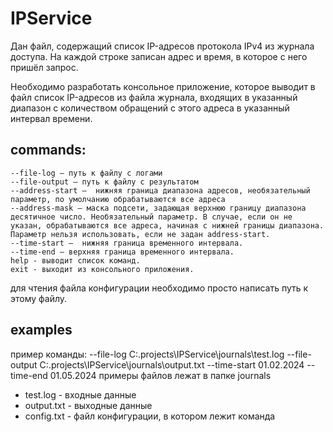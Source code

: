 # IPService
Дан  файл, содержащий список IP-адресов протокола IPv4 из журнала доступа. На каждой строке записан адрес и время, в которое с него пришёл запрос.

Необходимо разработать консольное приложение, которое  выводит в файл список IP-адресов из файла журнала, входящих в указанный диапазон с количеством обращений с этого адреса в указанный интервал времени.

## commands:
```
--file-log — путь к файлу с логами
--file-output — путь к файлу с результатом
--address-start —  нижняя граница диапазона адресов, необязательный параметр, по умолчанию обрабатываются все адреса
--address-mask — маска подсети, задающая верхнюю границу диапазона десятичное число. Необязательный параметр. В случае, если он не указан, обрабатываются все адреса, начиная с нижней границы диапазона. Параметр нельзя использовать, если не задан address-start.
--time-start —  нижняя граница временного интервала.
--time-end — верхняя граница временного интервала.
help - выводит список команд.
exit - выходит из консольного приложения.
```
для чтения файла конфигурации необходимо просто написать путь к этому файлу.

## examples

пример команды: --file-log C:\.projects\IPService\journals\test.log --file-output C:\.projects\IPService\journals\output.txt --time-start 01.02.2024 --time-end 01.05.2024
примеры файлов лежат в папке journals
* test.log - входные данные
* output.txt - выходные данные
* config.txt - файл конфигурации, в котором лежит команда
